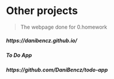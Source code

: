 # Other projects

> The webpage done for 0.homework
<h5>https://danibencz.github.io/<h5>

**To Do App**
<h5>https://github.com/DaniBencz/todo-app<h5>

